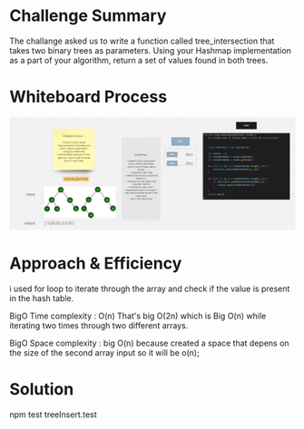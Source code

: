 # Challenge Summary
The challange asked us to write a function called tree_intersection that takes two binary trees as parameters. Using your Hashmap implementation as a part of your algorithm, return a set of values found in both trees.

# Whiteboard Process
![img](chal32.png)
# Approach & Efficiency
i used for loop to iterate through the array and check if the value is present in the hash table.

BigO Time complexity : O(n) That's big O(2n) which is Big O(n) while iterating two times through two different arrays.

BigO Space complexity : big O(n) because created a space that depens on the size of the second array input so it will be o(n);

# Solution
npm test treeInsert.test